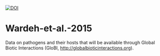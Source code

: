 [![DOI](https://zenodo.org/badge/54988408.svg)](https://zenodo.org/badge/latestdoi/54988408)

# Wardeh-et-al.-2015

Data on pathogens and their hosts that will be available through Global Biotic Interactions (GloBI, http://globalbioticinteractions.org).

